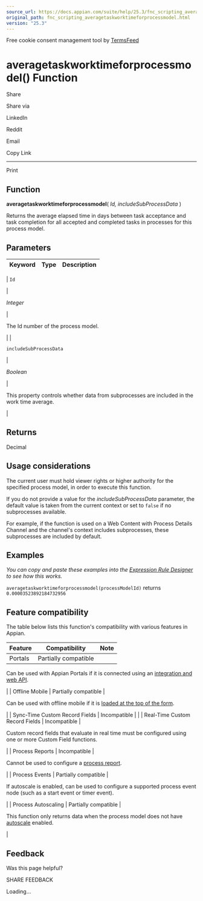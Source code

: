 ```yaml
---
source_url: https://docs.appian.com/suite/help/25.3/fnc_scripting_averagetaskworktimeforprocessmodel.html
original_path: fnc_scripting_averagetaskworktimeforprocessmodel.html
version: "25.3"
---
```


Free cookie consent management tool by [TermsFeed](https://www.termsfeed.com/)

# averagetaskworktimeforprocessmodel() Function

Share

Share via

LinkedIn

Reddit

Email

Copy Link

* * *

Print

## Function

**averagetaskworktimeforprocessmodel**( _Id, includeSubProcessData_ )

Returns the average elapsed time in days between task acceptance and task completion for all accepted and completed tasks in processes for this process model.

## Parameters

| Keyword | Type | Description |
| --- | --- | --- |
|
`Id`

 |

_Integer_

 |

The Id number of the process model.

 |
|

`includeSubProcessData`

 |

_Boolean_

 |

This property controls whether data from subprocesses are included in the work time average.

 |

## Returns

Decimal

## Usage considerations

The current user must hold viewer rights or higher authority for the specified process model, in order to execute this function.

If you do not provide a value for the _includeSubProcessData_ parameter, the default value is taken from the current context or set to `false` if no subprocesses available.

For example, if the function is used on a Web Content with Process Details Channel and the channel's context includes subprocesses, these subprocesses are included by default.

## Examples

_You can copy and paste these examples into the [Expression Rule Designer](Expression_Rules.html) to see how this works._

`averagetaskworktimeforprocessmodel(processModelId)` returns `0.00003523892184732956`

## Feature compatibility

The table below lists this function's compatibility with various features in Appian.

| Feature | Compatibility | Note |
| --- | --- | --- |
| Portals | Partially compatible |
Can be used with Appian Portals if it is connected using an [integration and web API](portals-design.html#using-partially-compatible-functions-and-objects-in-a-portal).

 |
| Offline Mobile | Partially compatible |

Can be used with offline mobile if it is [loaded at the top of the form](offline-mobile-design-best-practices.html#working-with-partially-compatible-functions).

 |
| Sync-Time Custom Record Fields | Incompatible |  |
| Real-Time Custom Record Fields | Incompatible |

Custom record fields that evaluate in real time must be configured using one or more Custom Field functions.

 |
| Process Reports | Incompatible |

Cannot be used to configure a [process report](Process_Reports.html).

 |
| Process Events | Partially compatible |

If autoscale is enabled, can be used to configure a supported process event node (such as a start event or timer event).

 |
| Process Autoscaling | Partially compatible |

This function only returns data when the process model does not have [autoscale](autoscale-processes.html) enabled.

 |

## Feedback

Was this page helpful?

SHARE FEEDBACK

Loading...